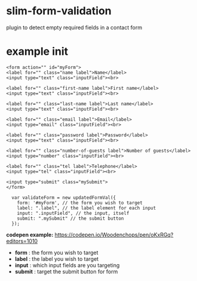 # slim-form-validation
plugin to detect empty required fields in a contact form


# example init

```
<form action="" id="myForm">
<label for="" class="name label">Name</label>
<input type="text" class="inputField"><br>

<label for="" class="first-name label">First name</label>
<input type="text" class="inputField"><br>

<label for="" class="last-name label">Last name</label>
<input type="text" class="inputField"><br>

<label for="" class="email label">Email</label>
<input type="email" class="inputField"><br>

<label for="" class="password label">Password</label>
<input type="text" class="inputField"><br>

<label for="" class="number-of-guests label">Number of guests</label>
<input type="number" class="inputField"><br>

<label for="" class="tel label">Telephone</label>
<input type="tel" class="inputField"><br>

<input type="submit" class="mySubmit">
</form>

```


```
  var validateForm = new updatedFormVal({
    form: '#myForm', // the form you wish to target
    label: ".label", // the label element for each input 
    input: ".inputField", // the input, itself
    submit: ".mySubmit" // the submit button
  });

 ```
 
 **codepen example:**
https://codepen.io/Woodenchops/pen/oKxRGq?editors=1010

 
 - **form** : the form you wish to target
 - **label** : the label you wish to target
 - **input** : which input fields are you targeting
 - **submit** : target the submit button for form

 
